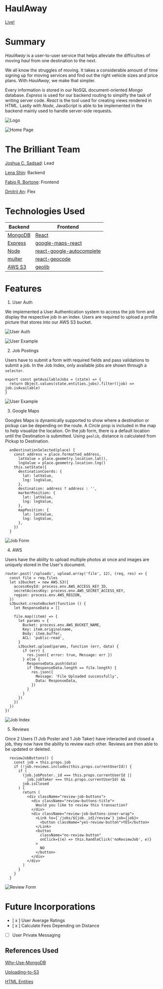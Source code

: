 # HaulAway

[Live!](https://haulaway.herokuapp.com/#/)

# Summary

_HaulAway_ is a user-to-user service that helps alleviate the difficulties of moving _haul_ from one destination to the next.

We all know the struggles of moving. It takes a considerable amount of time signing up for moving services and find out the right vehicle sizes and price plans. With _HaulAway_, we make that simpler.

Every information is stored in our NoSQL document-oriented _Mongo_ database. _Express_ is used for our backend routing to simplify the task of writing server code. _React_ is the tool used for creating views rendered in HTML. Lastly with _Node_, JavaScript is able to be implemented in the backend mainly used to handle server-side requests.

![Logo](production_img/logo.png)

![Home Page](production_img/HA_Home.png)

# The Brilliant Team

[Joshua C. Sadsad](https://github.com/jsadsad/): Lead

[Lena Shin](https://github.com/shinara03): Backend

[Fabio R. Bortone](https://github.com/kinda-dev): Frontend

[Dmitrii An](https://github.com/andmitriy93): Flex

# Technologies Used

| Backend                                        | Frontend                                                             |
| ---------------------------------------------- | -------------------------------------------------------------------- |
| [MongoDB](https://www.mongodb.com/)            | [React](https://reactjs.org/)                                        |
| [Express](https://expressjs.com/)              | [google-maps-react](https://www.npmjs.com/package/google-maps-react) |
| [Node](https://nodejs.org/en/)                 | [react-google-autocomplete](https://www.npmjs.com/package/)          |
| [multer](https://www.npmjs.com/package/multer) | [react-geocode](https://www.npmjs.com/package/react-geocode)         |
| [AWS S3](https://aws.amazon.com/s3/)           | [geolib](https://www.npmjs.com/package/geolib)                       |

# Features

1. User Auth

We implemented a User Authentication system to access the job form and display the respective job in an index. Users are required to upload a profile picture that stores into our AWS S3 bucket.

![User Auth](production_img/HA_user_auth.png)

![User Example](production_img/user_ex.png)

2. Job Postings

Users have to submit a form with required fields and pass validations to submit a job. In the Job Index, only available jobs are shown through a `selector`.

```
export const getAvailableJobs = (state) => {
  return Object.values(state.entities.jobs).filter((job) => job.isAvailable)
}
```

![User Example](production_img/HA_job_ex.png)

3. Google Maps

Googles Maps is dynamically supported to show where a destination or pickup can be depending on the route. A _Circle_ prop is included in the map to help visualize the location. On the job form, there is a default location until the Destination is submitted. Using `geolib`, distance is calculated from Pickup to Destination.

```
  onDestinationSelected(place) {
    const address = place.formatted_address,
      latValue = place.geometry.location.lat(),
      lngValue = place.geometry.location.lng()
    this.setState({
      destinationCoords: {
        lat: latValue,
        lng: lngValue,
      },
      destination: address ? address : '',
      markerPosition: {
        lat: latValue,
        lng: lngValue,
      },
      mapPosition: {
        lat: latValue,
        lng: lngValue,
      },
    })
  }
```

![Job Form](production_img/HA_Job_Request.png)

4. AWS

Users have the ability to upload multiple photos at once and images are uniquely stored in the User's document.

```
router.post('/uploads', upload.array('file', 12), (req, res) => {
  const file = req.files
  let s3bucket = new AWS.S3({
    accessKeyId: process.env.AWS_ACCESS_KEY_ID,
    secretAccessKey: process.env.AWS_SECRET_ACCESS_KEY,
    region: process.env.AWS_REGION,
  })
  s3bucket.createBucket(function () {
    let ResponseData = []

    file.map((item) => {
      let params = {
        Bucket: process.env.AWS_BUCKET_NAME,
        Key: item.originalname,
        Body: item.buffer,
        ACL: 'public-read',
      }
      s3bucket.upload(params, function (err, data) {
        if (err) {
          res.json({ error: true, Message: err })
        } else {
          ResponseData.push(data)
          if (ResponseData.length == file.length) {
            res.json({
              Message: 'File Uploaded successfully',
              Data: ResponseData,
            })
          }
        }
      })
    })
  })
})
```

![Job Index](production_img/HA_Job_Index.png)

5. Reviews

Once 2 Users (1 Job Poster and 1 Job Taker) have interacted and closed a job, they now have the ability to review each other. Reviews are then able to be updated or deleted.

```
  reviewJobButtons() {
    const job = this.props.job
    if (!job.reviews.includes(this.props.currentUserId)) {
      if (
        (job.jobPoster._id === this.props.currentUserId ||
          job.jobTaker === this.props.currentUserId) &&
        job.isClosed
      ) {
        return (
          <div className="review-job-buttons">
            <div className="review-buttons-title">
              Would you like to review this transaction?
            </div>
            <div className="review-job-buttons-inner-wrap">
              <Link to={`/jobs/${job._id}/review`} job={job}>
                <button className="yes-review-button">YES</button>
              </Link>
              <button
                className="no-review-button"
                onClick={(e) => this.handleClick('noReviewJob', e)}
              >
                NO
              </button>
            </div>
          </div>
        )
      }
    }
  }
```

![Review Form](production_img/HA_Review_New.png)

# Future Incorporations

- [ x ] User Average Ratings
- [ x ] Calculate Fees Depending on Distance
- [ ] User Private Messaging

## References Used

[Why-Use-MongoDB](https://www.mongodb.com/why-use-mongodb)

[Uploading-to-S3](https://paulrohan.medium.com/file-upload-to-aws-s3-bucket-in-a-node-react-mongo-app-and-using-multer-72884322aada)

[HTML Entities](https://www.toptal.com/designers/htmlarrows/symbols/)
